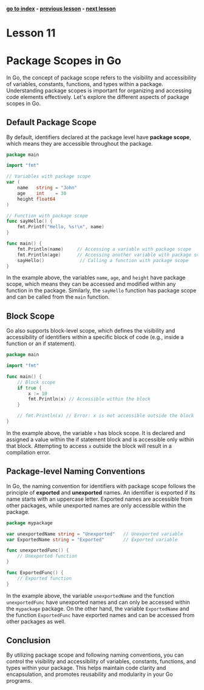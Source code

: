 #### [go to index](https://github.com/KerimCETINBAS/golang) - [previous lesson](https://github.com/KerimCETINBAS/golang/tree/lesson_10) - [next lesson](https://github.com/KerimCETINBAS/golang/tree/lesson_12)

&#10;

# Lesson 11

# Package Scopes in Go

In Go, the concept of package scope refers to the visibility and accessibility of variables, constants, functions, and types within a package. Understanding package scopes is important for organizing and accessing code elements effectively. Let's explore the different aspects of package scopes in Go.

## Default Package Scope

By default, identifiers declared at the package level have **package scope**, which means they are accessible throughout the package.

```go
package main

import "fmt"

// Variables with package scope
var (
    name   string = "John"
    age    int    = 30
    height float64
)

// Function with package scope
func sayHello() {
    fmt.Printf("Hello, %s!\n", name)
}

func main() {
    fmt.Println(name)     // Accessing a variable with package scope
    fmt.Println(age)      // Accessing another variable with package scope
    sayHello()             // Calling a function with package scope
}
```

In the example above, the variables `name`, `age`, and `height` have package scope, which means they can be accessed and modified within any function in the package. Similarly, the `sayHello` function has package scope and can be called from the `main` function.

## Block Scope

Go also supports block-level scope, which defines the visibility and accessibility of identifiers within a specific block of code (e.g., inside a function or an if statement).

```go
package main

import "fmt"

func main() {
    // Block scope
    if true {
        x := 10
        fmt.Println(x) // Accessible within the block
    }

    // fmt.Println(x) // Error: x is not accessible outside the block
}
```

In the example above, the variable `x` has block scope. It is declared and assigned a value within the if statement block and is accessible only within that block. Attempting to access `x` outside the block will result in a compilation error.

## Package-level Naming Conventions

In Go, the naming convention for identifiers with package scope follows the principle of **exported** and **unexported** names. An identifier is exported if its name starts with an uppercase letter. Exported names are accessible from other packages, while unexported names are only accessible within the package.

```go
package mypackage

var unexportedName string = "Unexported"   // Unexported variable
var ExportedName string = "Exported"       // Exported variable

func unexportedFunc() {
    // Unexported function
}

func ExportedFunc() {
    // Exported function
}
```

In the example above, the variable `unexportedName` and the function `unexportedFunc` have unexported names and can only be accessed within the `mypackage` package. On the other hand, the variable `ExportedName` and the function `ExportedFunc` have exported names and can be accessed from other packages as well.

## Conclusion

By utilizing package scope and following naming conventions, you can control the visibility and accessibility of variables, constants, functions, and types within your package. This helps maintain code clarity and encapsulation, and promotes reusability and modularity in your Go programs.
